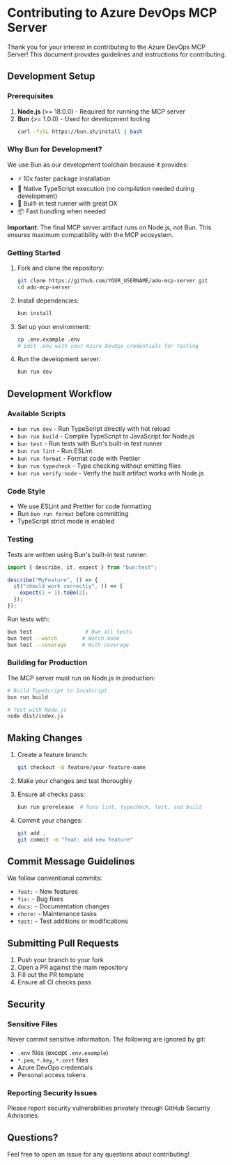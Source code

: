 # Contributing to Azure DevOps MCP Server

Thank you for your interest in contributing to the Azure DevOps MCP Server! This document provides guidelines and instructions for contributing.

## Development Setup

### Prerequisites

1. **Node.js** (>= 18.0.0) - Required for running the MCP server
2. **Bun** (>= 1.0.0) - Used for development tooling
   ```bash
   curl -fsSL https://bun.sh/install | bash
   ```

### Why Bun for Development?

We use Bun as our development toolchain because it provides:
- ⚡ 10x faster package installation
- 🚀 Native TypeScript execution (no compilation needed during development)
- 🧪 Built-in test runner with great DX
- 📦 Fast bundling when needed

**Important**: The final MCP server artifact runs on Node.js, not Bun. This ensures maximum compatibility with the MCP ecosystem.

### Getting Started

1. Fork and clone the repository:
   ```bash
   git clone https://github.com/YOUR_USERNAME/ado-mcp-server.git
   cd ado-mcp-server
   ```

2. Install dependencies:
   ```bash
   bun install
   ```

3. Set up your environment:
   ```bash
   cp .env.example .env
   # Edit .env with your Azure DevOps credentials for testing
   ```

4. Run the development server:
   ```bash
   bun run dev
   ```

## Development Workflow

### Available Scripts

- `bun run dev` - Run TypeScript directly with hot reload
- `bun run build` - Compile TypeScript to JavaScript for Node.js
- `bun test` - Run tests with Bun's built-in test runner
- `bun run lint` - Run ESLint
- `bun run format` - Format code with Prettier
- `bun run typecheck` - Type checking without emitting files
- `bun run verify:node` - Verify the built artifact works with Node.js

### Code Style

- We use ESLint and Prettier for code formatting
- Run `bun run format` before committing
- TypeScript strict mode is enabled

### Testing

Tests are written using Bun's built-in test runner:

```typescript
import { describe, it, expect } from "bun:test";

describe("MyFeature", () => {
  it("should work correctly", () => {
    expect(1 + 1).toBe(2);
  });
});
```

Run tests with:
```bash
bun test                 # Run all tests
bun test --watch        # Watch mode
bun test --coverage     # With coverage
```

### Building for Production

The MCP server must run on Node.js in production:

```bash
# Build TypeScript to JavaScript
bun run build

# Test with Node.js
node dist/index.js
```

## Making Changes

1. Create a feature branch:
   ```bash
   git checkout -b feature/your-feature-name
   ```

2. Make your changes and test thoroughly

3. Ensure all checks pass:
   ```bash
   bun run prerelease  # Runs lint, typecheck, test, and build
   ```

4. Commit your changes:
   ```bash
   git add .
   git commit -m "feat: add new feature"
   ```

## Commit Message Guidelines

We follow conventional commits:

- `feat:` - New features
- `fix:` - Bug fixes
- `docs:` - Documentation changes
- `chore:` - Maintenance tasks
- `test:` - Test additions or modifications

## Submitting Pull Requests

1. Push your branch to your fork
2. Open a PR against the main repository
3. Fill out the PR template
4. Ensure all CI checks pass

## Security

### Sensitive Files

Never commit sensitive information. The following are ignored by git:
- `.env` files (except `.env.example`)
- `*.pem`, `*.key`, `*.cert` files
- Azure DevOps credentials
- Personal access tokens

### Reporting Security Issues

Please report security vulnerabilities privately through GitHub Security Advisories.

## Questions?

Feel free to open an issue for any questions about contributing!
